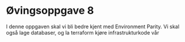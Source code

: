 # Øvingsoppgave 8 

I denne oppgaven skal vi bli bedre kjent med Environment Parity. Vi skal også lage databaser, og la terraform kjøre infrastrukturkode vår

